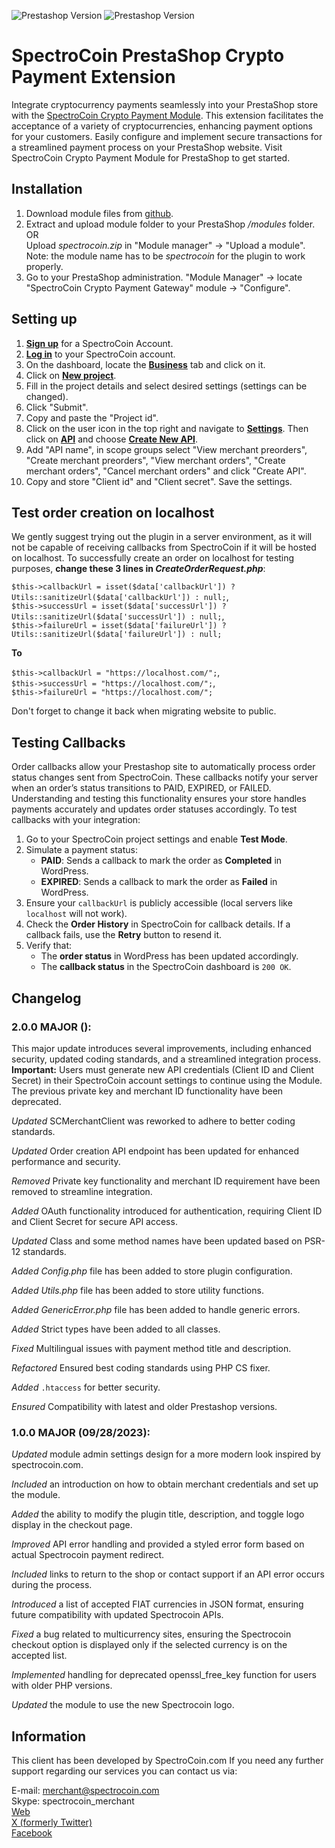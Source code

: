 
![Prestashop Version](https://img.shields.io/badge/Joomla-v1.7.0-blue)
![Prestashop Version](https://img.shields.io/badge/Joomla-v8.2.0-blue)

# SpectroCoin PrestaShop Crypto Payment Extension

Integrate cryptocurrency payments seamlessly into your PrestaShop store with the [SpectroCoin Crypto Payment Module](https://spectrocoin.com/en/plugins/accept-bitcoin-prestashop.html). This extension facilitates the acceptance of a variety of cryptocurrencies, enhancing payment options for your customers. Easily configure and implement secure transactions for a streamlined payment process on your PrestaShop website. Visit SpectroCoin Crypto Payment Module for PrestaShop to get started.

## Installation

1. Download module files from [github](https://github.com/SpectroCoin/PrestaShop-Bitcoin-Payment-Gateway-Module).
2. Extract and upload module folder to your PrestaShop <em>/modules</em> folder.<br />
   OR<br>
   Upload <em>spectrocoin.zip</em> in "Module manager" -> "Upload a module".<br />
   Note: the module name has to be <em>spectrocoin</em> for the plugin to work properly.<br />
3. Go to your PrestaShop administration. "Module Manager" -> locate "SpectroCoin Crypto Payment Gateway" module -> "Configure".

## Setting up

1. **[Sign up](https://auth.spectrocoin.com/signup)** for a SpectroCoin Account.
2. **[Log in](https://auth.spectrocoin.com/login)** to your SpectroCoin account.
3. On the dashboard, locate the **[Business](https://spectrocoin.com/en/merchants/projects)** tab and click on it.
4. Click on **[New project](https://spectrocoin.com/en/merchants/projects/new)**.
5. Fill in the project details and select desired settings (settings can be changed).
6. Click "Submit".
7. Copy and paste the "Project id".
8. Click on the user icon in the top right and navigate to **[Settings](https://test.spectrocoin.com/en/settings/)**. Then click on **[API](https://test.spectrocoin.com/en/settings/api)** and choose **[Create New API](https://test.spectrocoin.com/en/settings/api/create)**.
9. Add "API name", in scope groups select "View merchant preorders", "Create merchant preorders", "View merchant orders", "Create merchant orders", "Cancel merchant orders" and click "Create API".
10. Copy and store "Client id" and "Client secret". Save the settings.

## Test order creation on localhost

We gently suggest trying out the plugin in a server environment, as it will not be capable of receiving callbacks from SpectroCoin if it will be hosted on localhost. To successfully create an order on localhost for testing purposes, <b>change these 3 lines in <em>CreateOrderRequest.php</em></b>:

`$this->callbackUrl = isset($data['callbackUrl']) ? Utils::sanitizeUrl($data['callbackUrl']) : null;`, <br>
`$this->successUrl = isset($data['successUrl']) ? Utils::sanitizeUrl($data['successUrl']) : null;`, <br>
`$this->failureUrl = isset($data['failureUrl']) ? Utils::sanitizeUrl($data['failureUrl']) : null;`

<b>To</b>

`$this->callbackUrl = "https://localhost.com/";`, <br>
`$this->successUrl = "https://localhost.com/";`, <br>
`$this->failureUrl = "https://localhost.com/";`

Don't forget to change it back when migrating website to public.

## Testing Callbacks

Order callbacks allow your Prestashop site to automatically process order status changes sent from SpectroCoin. These callbacks notify your server when an order’s status transitions to PAID, EXPIRED, or FAILED. Understanding and testing this functionality ensures your store handles payments accurately and updates order statuses accordingly. To test callbacks with your integration:
 
1. Go to your SpectroCoin project settings and enable **Test Mode**.
2. Simulate a payment status:
   - **PAID**: Sends a callback to mark the order as **Completed** in WordPress.
   - **EXPIRED**: Sends a callback to mark the order as **Failed** in WordPress.
3. Ensure your `callbackUrl` is publicly accessible (local servers like `localhost` will not work).
4. Check the **Order History** in SpectroCoin for callback details. If a callback fails, use the **Retry** button to resend it.
5. Verify that:
   - The **order status** in WordPress has been updated accordingly.
   - The **callback status** in the SpectroCoin dashboard is `200 OK`.

## Changelog

### 2.0.0 MAJOR ():

This major update introduces several improvements, including enhanced security, updated coding standards, and a streamlined integration process. **Important:** Users must generate new API credentials (Client ID and Client Secret) in their SpectroCoin account settings to continue using the Module. The previous private key and merchant ID functionality have been deprecated.

_Updated_ SCMerchantClient was reworked to adhere to better coding standards.

_Updated_ Order creation API endpoint has been updated for enhanced performance and security.

_Removed_ Private key functionality and merchant ID requirement have been removed to streamline integration.

_Added_ OAuth functionality introduced for authentication, requiring Client ID and Client Secret for secure API access.

_Updated_ Class and some method names have been updated based on PSR-12 standards.

_Added_ _Config.php_ file has been added to store plugin configuration.

_Added_ _Utils.php_ file has been added to store utility functions.

_Added_ _GenericError.php_ file has been added to handle generic errors.

_Added_ Strict types have been added to all classes.

_Fixed_ Multilingual issues with payment method title and description.

_Refactored_ Ensured best coding standards using PHP CS fixer.

_Added_ `.htaccess` for better security.

_Ensured_ Compatibility with latest and older Prestashop versions.

### 1.0.0 MAJOR (09/28/2023):

_Updated_ module admin settings design for a more modern look inspired by spectrocoin.com.

_Included_ an introduction on how to obtain merchant credentials and set up the module.

_Added_ the ability to modify the plugin title, description, and toggle logo display in the checkout page.

_Improved_ API error handling and provided a styled error form based on actual Spectrocoin payment redirect.

_Included_ links to return to the shop or contact support if an API error occurs during the process.

_Introduced_ a list of accepted FIAT currencies in JSON format, ensuring future compatibility with updated Spectrocoin APIs.

_Fixed_ a bug related to multicurrency sites, ensuring the Spectrocoin checkout option is displayed only if the selected currency is on the accepted list.

_Implemented_ handling for deprecated openssl_free_key function for users with older PHP versions.

_Updated_ the module to use the new Spectrocoin logo.

## Information

This client has been developed by SpectroCoin.com If you need any further support regarding our services you can contact us via:

E-mail: merchant@spectrocoin.com </br>
Skype: spectrocoin_merchant </br>
[Web](https://spectrocoin.com) </br>
[X (formerly Twitter)](https://twitter.com/spectrocoin) </br>
[Facebook](https://www.facebook.com/spectrocoin/)

